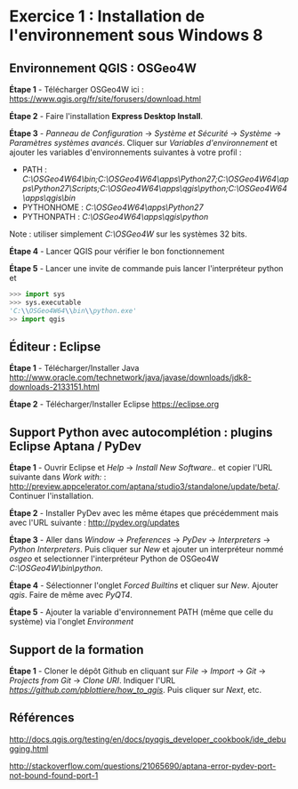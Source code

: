Exercice 1 : Installation de l'environnement sous Windows 8
===========================================================


Environnement QGIS : OSGeo4W
----------------------------

**Étape 1** - Télécharger OSGeo4W ici : https://www.qgis.org/fr/site/forusers/download.html

**Étape 2** - Faire l'installation **Express Desktop Install**.

**Étape 3** - *Panneau de Configuration* -> *Système et Sécurité* -> *Système* -> *Paramètres systèmes avancés*.
Cliquer sur *Variables d'environnement* et ajouter les variables d'environnements suivantes à votre profil :
- PATH : *C:\OSGeo4W64\bin;C:\OSGeo4W64\apps\Python27;C:\OSGeo4W64\apps\Python27\Scripts;C:\OSGeo4W64\apps\qgis\python;C:\OSGeo4W64\apps\qgis\bin*
- PYTHONHOME : *C:\OSGeo4W64\apps\Python27*
- PYTHONPATH : *C:\OSGeo4W64\apps\qgis\python*

Note : utiliser simplement *C:\OSGeo4W* sur les systèmes 32 bits.

**Étape 4** - Lancer QGIS pour vérifier le bon fonctionnement

**Étape 5** - Lancer une invite de commande puis lancer l'interpréteur python et

``` python
>>> import sys
>>> sys.executable
'C:\\OSGeo4W64\\bin\\python.exe'
>> import qgis
```

Éditeur : Eclipse
-----------------

**Étape 1** - Télécharger/Installer Java http://www.oracle.com/technetwork/java/javase/downloads/jdk8-downloads-2133151.html

**Étape 2** - Télécharger/Installer Eclipse https://eclipse.org


Support Python avec autocomplétion : plugins Eclipse Aptana / PyDev
-------------------------------------------------------------------

**Étape 1** - Ouvrir Eclipse et *Help* -> *Install New Software..* et copier
l'URL suivante dans *Work with:* : http://preview.appcelerator.com/aptana/studio3/standalone/update/beta/.
Continuer l'installation.

**Étape 2** - Installer PyDev avec les même étapes que précédemment mais avec
l'URL suivante : http://pydev.org/updates

**Étape 3** - Aller dans *Window* -> *Preferences* -> *PyDev* -> *Interpreters* -> *Python Interpreters*.
Puis cliquer sur *New* et ajouter un interpréteur nommé *osgeo* et selectionner
l'interpréteur Python de OSGeo4W *C:\OSGeo4W\bin\python*.

**Étape 4** - Sélectionner l'onglet *Forced Builtins* et cliquer sur *New*.
Ajouter *qgis*. Faire de même avec *PyQT4*.

**Étape 5** - Ajouter la variable d'environnement PATH (même que celle du système)
via l'onglet *Environment*


Support de la formation
-----------------------

**Étape 1** - Cloner le dépôt Github en cliquant sur *File* -> *Import* -> *Git* -> *Projects from Git* -> *Clone URI*.
Indiquer l'URL *https://github.com/pblottiere/how_to_qgis*. Puis cliquer sur *Next*, etc.


Références
----------


http://docs.qgis.org/testing/en/docs/pyqgis_developer_cookbook/ide_debugging.html


http://stackoverflow.com/questions/21065690/aptana-error-pydev-port-not-bound-found-port-1
